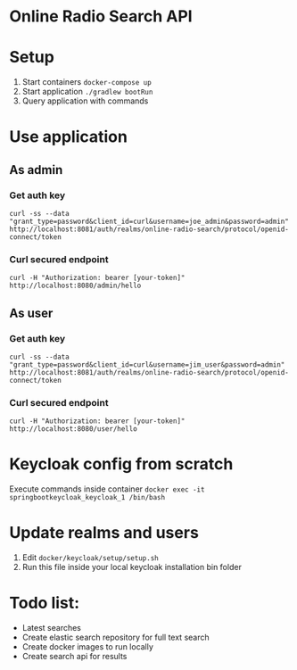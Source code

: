 # Online Radio Search API

# Setup
1. Start containers `docker-compose up`
2. Start application `./gradlew bootRun`
3. Query application with commands

# Use application

## As admin
### Get auth key
`curl -ss --data "grant_type=password&client_id=curl&username=joe_admin&password=admin" http://localhost:8081/auth/realms/online-radio-search/protocol/openid-connect/token`

### Curl secured endpoint
`curl -H "Authorization: bearer [your-token]" http://localhost:8080/admin/hello`

## As user
### Get auth key
`curl -ss --data "grant_type=password&client_id=curl&username=jim_user&password=admin" http://localhost:8081/auth/realms/online-radio-search/protocol/openid-connect/token`

### Curl secured endpoint
`curl -H "Authorization: bearer [your-token]" http://localhost:8080/user/hello`

# Keycloak config from scratch
Execute commands inside container
`docker exec -it springbootkeycloak_keycloak_1 /bin/bash`

# Update realms and users
1. Edit `docker/keycloak/setup/setup.sh`
2. Run this file inside your local keycloak installation bin folder

# Todo list:
* Latest searches
* Create elastic search repository for full text search
* Create docker images to run locally 
* Create search api for results